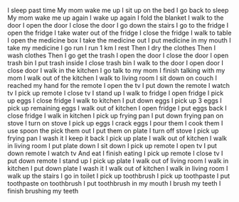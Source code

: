 I sleep past time
My mom wake me up
I sit up on the bed
I go back to sleep
My mom wake me up again
I wake up again
I fold the blanket
I walk to the door
I open the door
I close the door
I go down the stairs
I go to the fridge
I open the fridge
I take water out of the fridge
I close the fridge
I walk to table
I open the medicine box
I take the medicine out
I put medicine in my mouth
I take my medicine
I go run
I run 1 km
I rest
Then I dry the clothes
Then I wash clothes
Then I go get the trash
I open the door
I close the door
I open trash bin
I put trash inside
I close trash bin
I walk to the door
I open door
I close door
I walk in the kitchen
I go talk to my mom
I finish talking with my mom
I walk out of the kitchen
I walk to living room
I sit down on couch
I reached my hand for the remote
I open the tv
I put down the remote
I watch tv
I pick up remote
I close tv
I stand up
I walk to fridge
I open fridge
I pick up eggs
I close fridge
I walk to kitchen
I put down eggs
I pick up 3 eggs
I pick up remaining eggs
I walk out of kitchen
I open fridge
I put eggs back
I close fridge
I walk in kitchen
I pick up frying pan
I put down frying pan on stove
I turn on stove
I pick up eggs
I crack eggs
I pour them
I cook them
I use spoon the pick them out
I put them on plate
I turn off stove
I pick up frying pan
I wash it
I keep it back
I pick up plate
I walk out of kitchen
I walk in living room
I put plate down
I sit down
I pick up remote
I open tv
I put down remote
I watch tv
And eat
I finish eating
I pick up remote
I close tv
I put down remote
I stand up
I pick up plate
I walk out of living room
I walk in kitchen
I put down plate
I wash it
I walk out of kitchen
I walk in living room
I walk up the stairs
I go in toilet
I pick up toothbrush
I pick up toothpaste
I put toothpaste on toothbrush
I put toothbrush in my mouth
I brush my teeth
I finish brushing my teeth
